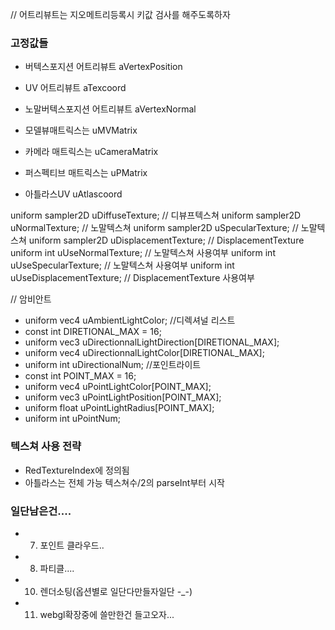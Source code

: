 // 어트리뷰트는 지오메트리등록시 키값 검사를 해주도록하자
### 고정값들
- 버텍스포지션 어트리뷰트 aVertexPosition
- UV 어트리뷰트 aTexcoord
- 노말버텍스포지션 어트리뷰트 aVertexNormal

- 모델뷰매트릭스는 uMVMatrix
- 카메라 매트릭스는 uCameraMatrix
- 퍼스펙티브 매트릭스는 uPMatrix
- 아틀라스UV uAtlascoord

uniform sampler2D uDiffuseTexture; // 디뷰프텍스쳐
uniform sampler2D uNormalTexture; // 노말텍스쳐
uniform sampler2D uSpecularTexture; // 노말텍스쳐
uniform sampler2D uDisplacementTexture; // DisplacementTexture
uniform int uUseNormalTexture; // 노말텍스쳐 사용여부
uniform int uUseSpecularTexture; // 노말텍스쳐 사용여부
uniform int uUseDisplacementTexture; // DisplacementTexture 사용여부

// 암비안트
- uniform vec4 uAmbientLightColor;
//디렉셔널 리스트
- const int DIRETIONAL_MAX = 16;
- uniform vec3 uDirectionnalLightDirection[DIRETIONAL_MAX];
- uniform vec4 uDirectionnalLightColor[DIRETIONAL_MAX];
- uniform int uDirectionalNum;
//포인트라이트
- const int POINT_MAX = 16;
- uniform vec4 uPointLightColor[POINT_MAX];      
- uniform vec3 uPointLightPosition[POINT_MAX];
- uniform float uPointLightRadius[POINT_MAX];
- uniform int uPointNum;

### 텍스쳐 사용 전략
- RedTextureIndex에 정의됨
- 아틀라스는 전체 가능 텍스쳐수/2의 parseInt부터 시작


### 일단남은건....
- 7. 포인트 클라우드..
- 8. 파티클....
- 10. 렌더소팅(옵션별로 일단다만들자일단 -_-)
- 11. webgl확장중에 쓸만한건 들고오자...

